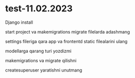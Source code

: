 # test-11.02.2023

Django install

start project va makemigrations migrate filelarda adashmang

settings fileriga qara app va frontentd static filealarini ulang

modellarga qarang turi yozdizmi

makemigrations va migrate qilishni 

createsuperuser yaratishni unutmang
